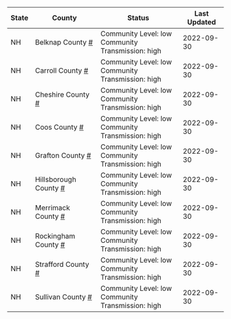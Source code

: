 State | County | Status | Last Updated
--- | --- | --- | --- 
NH | Belknap County <a href="#belknap_county">#</a> | <a name="belknap_county"></a>Community Level: low<br/>Community Transmission: high | 2022-09-30
NH | Carroll County <a href="#carroll_county">#</a> | <a name="carroll_county"></a>Community Level: low<br/>Community Transmission: high | 2022-09-30
NH | Cheshire County <a href="#cheshire_county">#</a> | <a name="cheshire_county"></a>Community Level: low<br/>Community Transmission: high | 2022-09-30
NH | Coos County <a href="#coos_county">#</a> | <a name="coos_county"></a>Community Level: low<br/>Community Transmission: high | 2022-09-30
NH | Grafton County <a href="#grafton_county">#</a> | <a name="grafton_county"></a>Community Level: low<br/>Community Transmission: high | 2022-09-30
NH | Hillsborough County <a href="#hillsborough_county">#</a> | <a name="hillsborough_county"></a>Community Level: low<br/>Community Transmission: high | 2022-09-30
NH | Merrimack County <a href="#merrimack_county">#</a> | <a name="merrimack_county"></a>Community Level: low<br/>Community Transmission: high | 2022-09-30
NH | Rockingham County <a href="#rockingham_county">#</a> | <a name="rockingham_county"></a>Community Level: low<br/>Community Transmission: high | 2022-09-30
NH | Strafford County <a href="#strafford_county">#</a> | <a name="strafford_county"></a>Community Level: low<br/>Community Transmission: high | 2022-09-30
NH | Sullivan County <a href="#sullivan_county">#</a> | <a name="sullivan_county"></a>Community Level: low<br/>Community Transmission: high | 2022-09-30
